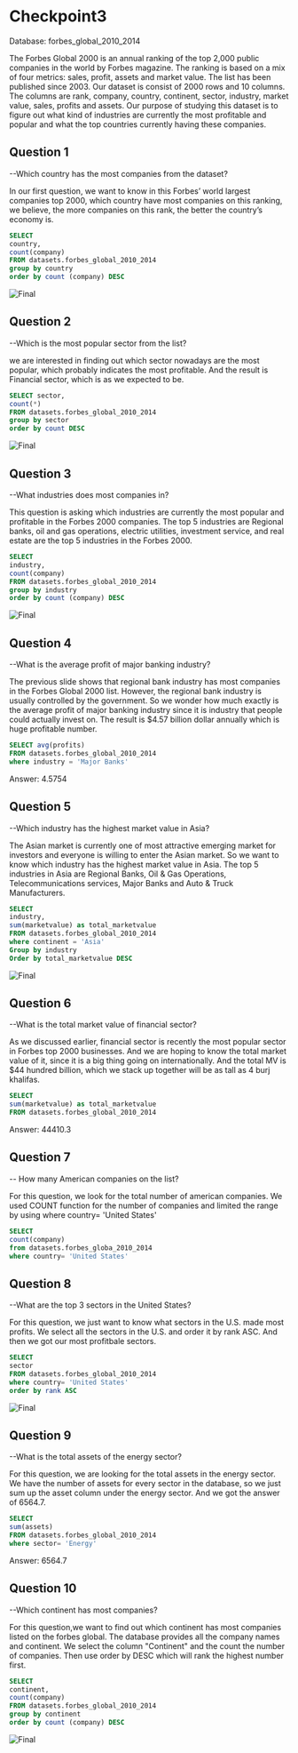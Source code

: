 # Checkpoint3
Database: forbes_global_2010_2014

The Forbes Global 2000 is an annual ranking of the top 2,000 public companies in the world by Forbes magazine. The ranking is based on a mix of four metrics: sales, profit, assets and market value. The list has been published since 2003. Our dataset is consist of 2000 rows and 10 columns. The columns are rank, company, country, continent, sector, industry, market value, sales, profits and assets. Our purpose of studying this dataset is to figure out what kind of industries are currently the most profitable and popular and what the top countries currently having these companies.





## Question 1
--Which country has the most companies from the dataset?

In our first question, we want to know in this Forbes’ world largest companies top 2000, which country have most companies on this ranking, we believe, the more companies on this rank, the better the country’s economy is.


```sql
SELECT 
country,
count(company)
FROM datasets.forbes_global_2010_2014
group by country
order by count (company) DESC 
```
![Final](Visualization/final1.png)

## Question 2
--Which is the most popular sector from the list?

we are interested in finding out which sector nowadays are the most popular, which probably indicates the most profitable.
And the result is Financial sector, which is as we expected to be.

```sql
SELECT sector,
count(*) 
FROM datasets.forbes_global_2010_2014
group by sector
order by count DESC
```
![Final](Visualization/final2.png)

## Question 3
--What industries does most companies in?

This question is asking which industries are currently the most popular and profitable in the Forbes 2000 companies. The top 5 industries are Regional banks, oil and gas operations, electric utilities, investment service, and real estate are the top 5 industries in the Forbes 2000. 

```sql
SELECT 
industry,
count(company)
FROM datasets.forbes_global_2010_2014
group by industry
order by count (company) DESC 
```
![Final](Visualization/final3.png)

## Question 4
--What is the average profit of major banking industry?

The previous slide shows that regional bank industry has most companies in the Forbes Global 2000 list. However, the regional bank industry is usually controlled by the government. So we wonder how much exactly is the average profit of major banking industry since it is industry that people could actually invest on. The result is $4.57 billion dollar annually which is huge profitable number. 

```sql
SELECT avg(profits)
FROM datasets.forbes_global_2010_2014
where industry = 'Major Banks' 

```
Answer: 4.5754

## Question 5
--Which industry has the highest market value in Asia?

The Asian market is currently one of most attractive emerging market for investors and everyone is willing to enter the Asian market. So we want to know which industry has the highest market value in Asia. The top 5 industries in Asia are Regional Banks, Oil & Gas Operations, Telecommunications services, Major Banks and Auto & Truck Manufacturers.

```sql
SELECT 
industry,
sum(marketvalue) as total_marketvalue
FROM datasets.forbes_global_2010_2014 
where continent = 'Asia'
Group by industry
Order by total_marketvalue DESC
```
![Final](Visualization/final5.png)

## Question 6
--What is the total market value of financial sector?

As we discussed earlier, financial sector is recently the most popular sector in Forbes top 2000 businesses. And we are hoping to know the total market value of it, since it is a big thing going on internationally. And the total MV is $44 hundred billion, which we stack up together will be as tall as 4 burj khalifas. 


```sql
SELECT 
sum(marketvalue) as total_marketvalue
FROM datasets.forbes_global_2010_2014 
```
Answer: 44410.3

## Question 7
-- How many American companies on the list?

For this question, we look for the total number of american companies. We used COUNT function for the number of companies and limited the range by using where country= 'United States'

```sql
SELECT
count(company)
from datasets.forbes_globa_2010_2014
where country= 'United States'
```


## Question 8
--What are the top 3 sectors in the United States?

For this question, we just want to know what sectors in the U.S. made most profits. We select all the sectors in the U.S. and order it by rank ASC. And then we got our most profitbale sectors.

```sql
SELECT 
sector
FROM datasets.forbes_global_2010_2014
where country= 'United States'
order by rank ASC
```
![Final](Visualization/final8.png)

## Question 9
--What is the total assets of the energy sector?

For this question, we are looking for the total assets in the energy sector. We have the number of assets for every sector in the database, so we just sum up the asset column under the energy sector. And we got the answer of 6564.7.

```sql
SELECT 
sum(assets)
FROM datasets.forbes_global_2010_2014
where sector= 'Energy'
```
Answer: 6564.7

## Question 10
--Which continent has most companies?

For this question,we want to find out which continent has most companies listed on the forbes global. The database provides all the company names and continent. We select the column "Continent" and the count the number of companies. Then use order by DESC which will rank the highest number first.

```sql
SELECT 
continent,
count(company)
FROM datasets.forbes_global_2010_2014
group by continent
order by count (company) DESC
```
![Final](Visualization/final10.png)



